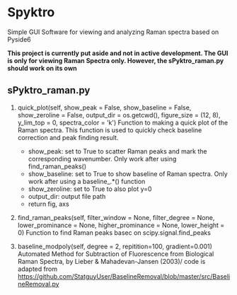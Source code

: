 # Spyktro
Simple GUI Software for viewing and analyzing Raman spectra based on Pyside6

**This project is currently put aside and not in active development. The GUI is only for viewing Raman Spectra only. However, the sPyktro_raman.py should work on its own**

## sPyktro_raman.py

1. quick_plot(self, show_peak = False, show_baseline = False, show_zeroline = False, output_dir = os.getcwd(), figure_size = (12, 8), y_lim_top = 0, spectra_color = 'k')
   Function to making a quick plot of the Raman spectra. This function is used to quickly check baseline correction and peak finding result.
   - show_peak: set to True to scatter Raman peaks and mark the corresponding wavenumber. Only work after using find_raman_peaks()
   - show_baseline: set to True to show baseline of Raman spectra. Only work after using a baseline_.*() function
   - show_zeroline: set to True to also plot y=0
   - output_dir: output file path
   - return fig, axs

2. find_raman_peaks(self, filter_window = None, filter_degree = None, lower_prominance = None, higher_prominance = None, lower_height = 0)
   Function to find Raman peaks basec on scipy.signal.find_peaks

3. baseline_modpoly(self, degree = 2, repitition=100, gradient=0.001)
   Automated Method for Subtraction of Fluorescence from Biological Raman Spectra, by Lieber & Mahadevan-Jansen (2003)/
   code is adapted from https://github.com/StatguyUser/BaselineRemoval/blob/master/src/BaselineRemoval.py
    

